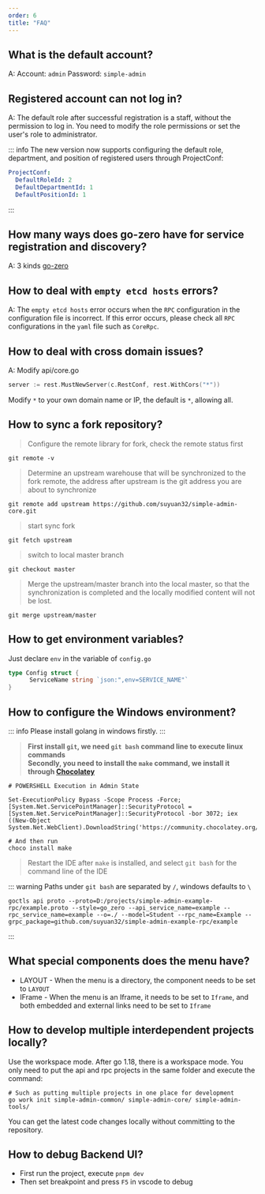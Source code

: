 ```yaml
---
order: 6
title: "FAQ"
---
```


## What is the default account?

A: Account: `admin` Password: `simple-admin`

## Registered account can not log in?

A: The default role after successful registration is a staff, without the permission to log in. You need to modify the role permissions or set the user's role to administrator.

::: info
The new version now supports configuring the default role, department, and position of registered users through ProjectConf:

```yaml
ProjectConf:
  DefaultRoleId: 2
  DefaultDepartmentId: 1
  DefaultPositionId: 1
```

:::

## How many ways does go-zero have for service registration and discovery?

A: 3 kinds [go-zero](https://mp.weixin.qq.com/s/-WaWJaM_ePEQOf7ExNJe7w)

## How to deal with `empty etcd hosts` errors?

A: The `empty etcd hosts` error occurs when the `RPC` configuration in the configuration file is incorrect. If this error occurs, please check all `RPC` configurations in the `yaml` file such as `CoreRpc`.

## How to deal with cross domain issues?

A: Modify api/core.go

```go
server := rest.MustNewServer(c.RestConf, rest.WithCors("*"))
```

Modify `*` to your own domain name or IP, the default is `*`, allowing all.

## How to sync a fork repository?

> Configure the remote library for fork, check the remote status first

```shell
git remote -v
```

> Determine an upstream warehouse that will be synchronized to the fork remote, the address after upstream is the git address you are about to synchronize

```shell
git remote add upstream https://github.com/suyuan32/simple-admin-core.git
```

> start sync fork

```shell
git fetch upstream
```

> switch to local master branch

```shell
git checkout master
```

> Merge the upstream/master branch into the local master, so that the synchronization is completed and the locally modified content will not be lost.

```shell
git merge upstream/master
```

## How to get environment variables?

Just declare `env` in the variable of `config.go`

```go
type Config struct {
      ServiceName string `json:",env=SERVICE_NAME"`
}
```

## How to configure the Windows environment?

::: info
Please install golang in windows firstly.
:::

> **First install `git`, we need `git bash` command line to execute linux commands** \
> **Secondly, you need to install the `make` command, we install it through [Chocolatey](https://chocolatey.org/install#individual)**

```shell
# POWERSHELL Execution in Admin State

Set-ExecutionPolicy Bypass -Scope Process -Force; [System.Net.ServicePointManager]::SecurityProtocol = [System.Net.ServicePointManager]::SecurityProtocol -bor 3072; iex ((New-Object System.Net.WebClient).DownloadString('https://community.chocolatey.org/install.ps1'))

# And then run
choco install make
```

> Restart the IDE after `make` is installed, and select `git bash` for the command line of the IDE

::: warning
Paths under `git bash` are separated by `/`, windows defaults to `\`

```shell
goctls api proto --proto=D:/projects/simple-admin-example-rpc/example.proto --style=go_zero --api_service_name=example --rpc_service_name=example --o=./ --model=Student --rpc_name=Example --grpc_package=github.com/suyuan32/simple-admin-example-rpc/example
```

:::

## What special components does the menu have?

- LAYOUT - When the menu is a directory, the component needs to be set to `LAYOUT`
- IFrame - When the menu is an Iframe, it needs to be set to `Iframe`, and both embedded and external links need to be set to `Iframe`

## How to develop multiple interdependent projects locally?

Use the workspace mode. After go 1.18, there is a workspace mode. You only need to put the api and rpc projects in the same folder and execute the command:

```shell
# Such as putting multiple projects in one place for development
go work init simple-admin-common/ simple-admin-core/ simple-admin-tools/
```

You can get the latest code changes locally without committing to the repository.

## How to debug Backend UI?

- First run the project, execute `pnpm dev`
- Then set breakpoint and press `F5` in vscode to debug
